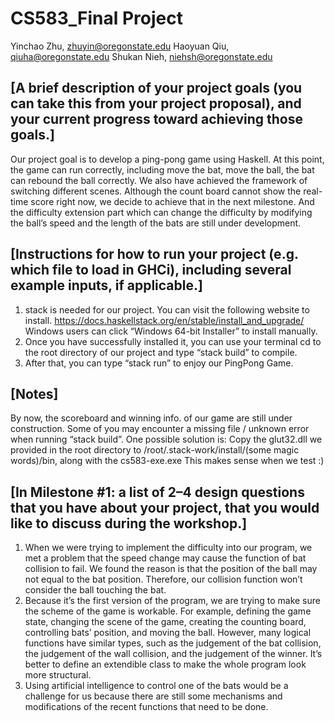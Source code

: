 # CS583_Final Project
Yinchao Zhu, zhuyin@oregonstate.edu
Haoyuan Qiu, qiuha@oregonstate.edu
Shukan Nieh, niehsh@oregonstate.edu

## [A brief description of your project goals (you can take this from your project proposal), and your current progress toward achieving those goals.]
Our project goal is to develop a ping-pong game using Haskell. At this point, the game can run correctly, including move the bat, move the ball, the bat can rebound the ball correctly. We also have achieved the framework of switching different scenes. Although the count board cannot show the real-time score right now, we decide to achieve that in the next milestone. And the difficulty extension part which can change the difficulty by modifying the ball’s speed and the length of the bats are still under development.


## [Instructions for how to run your project (e.g. which file to load in GHCi), including several example inputs, if applicable.]
1. stack is needed for our project. You can visit the following website to install.
   https://docs.haskellstack.org/en/stable/install_and_upgrade/
   Windows users can click “Windows 64-bit Installer” to install manually.
2. Once you have successfully installed it, you can use your terminal cd to the root directory of our project and type “stack build” to compile.
3. After that, you can type “stack run” to enjoy our PingPong Game.

## [Notes]
By now, the scoreboard and winning info. of our game are still under construction.
Some of you may encounter a missing file / unknown error when running “stack build”.
One possible solution is:
Copy the glut32.dll we provided in the root directory to /root/.stack-work/install/(some magic words)/bin, along with the cs583-exe.exe
This makes sense when we test :)


## [In Milestone #1: a list of 2–4 design questions that you have about your project, that you would like to discuss during the workshop.]
1. When we were trying to implement the difficulty into our program, we met a problem that the speed change may cause the function of bat collision to fail. 
   We found the reason is that the position of the ball may not equal to the bat position. Therefore, our collision function won’t consider the ball touching the bat.
2. Because it’s the first version of the program, we are trying to make sure the scheme of the game is workable. For example, defining the game state, changing the scene of the game, creating the counting board, controlling bats’ position, and moving the ball. However, many logical functions have similar types, such as the judgement of the bat collision, the judgement of the wall collision, and the judgement of the winner. It’s better to define an extendible class to make the whole program look more structural. 
3. Using artificial intelligence to control one of the bats would be a challenge for us because there are still some mechanisms and modifications of the recent functions that need to be done.
